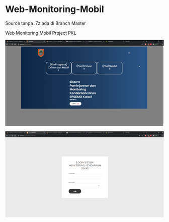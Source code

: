 # Web-Monitoring-Mobil

Source tanpa .7z ada di Branch Master 

Web Monitoring Mobil Project PKL

![image.png](https://github.com/Coxiz/Web-Monitoring-Mobil/blob/main/halaman%20awal.png?raw=true)

![image.png](https://github.com/Coxiz/Web-Monitoring-Mobil/blob/main/halaman%20login.png?raw=true)

